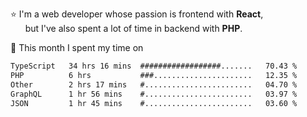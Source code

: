⭐ I'm a web developer whose passion is frontend with <b>React</b>,<br/>
&nbsp; &nbsp; &nbsp; but I've also spent a lot of time in backend with <b>PHP</b>.

📅 This month I spent my time on

<!--START_SECTION:waka-->

```txt
TypeScript   34 hrs 16 mins  ##################.......   70.43 %
PHP          6 hrs           ###......................   12.35 %
Other        2 hrs 17 mins   #........................   04.70 %
GraphQL      1 hr 56 mins    #........................   03.97 %
JSON         1 hr 45 mins    #........................   03.60 %
```

<!--END_SECTION:waka-->
